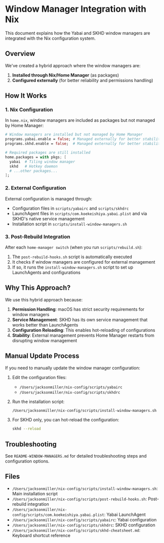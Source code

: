 # Window Manager Integration with Nix

This document explains how the Yabai and SKHD window managers are integrated with the Nix configuration system.

## Overview

We've created a hybrid approach where the window managers are:
1. **Installed through Nix/Home Manager** (as packages)
2. **Configured externally** (for better reliability and permissions handling)

## How It Works

### 1. Nix Configuration

In `home.nix`, window managers are included as packages but not managed by Home Manager:

```nix
# Window managers are installed but not managed by Home Manager
programs.yabai.enable = false; # Managed externally for better stability
programs.skhd.enable = false;  # Managed externally for better stability

# Required packages are still installed
home.packages = with pkgs; [
  yabai  # Tiling window manager
  skhd   # Hotkey daemon
  # ...other packages...
];
```

### 2. External Configuration

External configuration is managed through:
- Configuration files in `scripts/yabairc` and `scripts/skhdrc`
- LaunchAgent files in `scripts/com.koekeishiya.yabai.plist` and via SKHD's native service management
- Installation script in `scripts/install-window-managers.sh`

### 3. Post-Rebuild Integration

After each `home-manager switch` (when you run `scripts/rebuild.sh`):
1. The `post-rebuild-hooks.sh` script is automatically executed
2. It checks if window managers are configured for external management
3. If so, it runs the `install-window-managers.sh` script to set up LaunchAgents and configurations

## Why This Approach?

We use this hybrid approach because:

1. **Permission Handling**: macOS has strict security requirements for window managers
2. **Service Management**: SKHD has its own service management that works better than LaunchAgents
3. **Configuration Reloading**: This enables hot-reloading of configurations
4. **Stability**: External management prevents Home Manager restarts from disrupting window management

## Manual Update Process

If you need to manually update the window manager configuration:

1. Edit the configuration files:
   - `/Users/jacksonmiller/nix-config/scripts/yabairc`
   - `/Users/jacksonmiller/nix-config/scripts/skhdrc`

2. Run the installation script:
   ```bash
   /Users/jacksonmiller/nix-config/scripts/install-window-managers.sh
   ```

3. For SKHD only, you can hot-reload the configuration:
   ```bash
   skhd --reload
   ```

## Troubleshooting

See `README-WINDOW-MANAGERS.md` for detailed troubleshooting steps and configuration options.

## Files

- `/Users/jacksonmiller/nix-config/scripts/install-window-managers.sh`: Main installation script
- `/Users/jacksonmiller/nix-config/scripts/post-rebuild-hooks.sh`: Post-rebuild integration
- `/Users/jacksonmiller/nix-config/scripts/com.koekeishiya.yabai.plist`: Yabai LaunchAgent
- `/Users/jacksonmiller/nix-config/scripts/yabairc`: Yabai configuration
- `/Users/jacksonmiller/nix-config/scripts/skhdrc`: SKHD configuration
- `/Users/jacksonmiller/nix-config/scripts/skhd-cheatsheet.md`: Keyboard shortcut reference